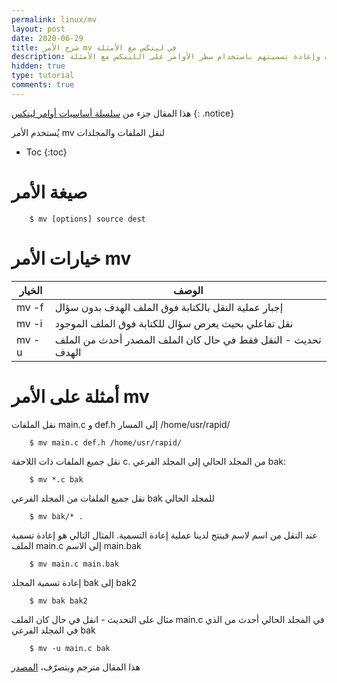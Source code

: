 ```yaml
---
permalink: linux/mv
layout: post
date: 2020-06-29
title: شرح الأمر mv في لينكس مع الأمثلة
description: شرح كيفية نقل الملفات والمجلدات وإعادة تسميتهم باستخدام سطر الأوامر على اللينكس مع الأمثلة
hidden: true
type: tutorial
comments: true
---
```



هذا المقال جزء من [سلسلة أساسيات أوامر لينكس](/linux/intro)
{: .notice}

يُستخدم الأمر mv لنقل الملفات والمجلدات

* Toc
{:toc}

# صيغة الأمر

        $ mv [options] source dest


# خيارات الأمر mv

| الخيار | الوصف
| --- | ---
| mv -f| إجبار عملية النقل بالكتابة فوق الملف الهدف بدون سؤال
| mv -i| نقل تفاعلي بحيث يعرض سؤال للكتابة فوق الملف الموجود
| mv -u| تحديث - النقل فقط في حال كان الملف المصدر أحدث من الملف الهدف


# أمثلة على الأمر mv

نقل الملفات main.c و def.h إلى المسار /home/usr/rapid/

        $ mv main.c def.h /home/usr/rapid/

نقل جميع الملفات ذات اللاحقة c. من المجلد الحالي إلى المجلد الفرعي bak:

        $ mv *.c bak

نقل جميع الملفات من المجلد الفرعي bak للمجلد الحالي

        $ mv bak/* .

عند النقل من اسم لاسم فينتج لدينا عملية إعادة التسمية.
المثال التالي هو إعادة تسمية الملف main.c إلى الاسم main.bak 

        $ mv main.c main.bak

إعادة تسمية المجلد bak إلى bak2

        $ mv bak bak2

مثال على التحديث - انقل في حال كان الملف main.c في المجلد الحالي أحدث من الذي في المجلد الفرعي bak

        $ mv -u main.c bak

هذا المقال مترجم وبتصرّف، [المصدر](https://www.rapidtables.com/code/linux/mv.html)
